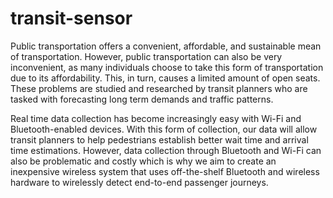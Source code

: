 # transit-sensor

Public transportation offers a convenient, affordable, and sustainable mean of transportation. However, public transportation can also be very inconvenient, as many individuals choose to take this form of transportation due to its affordability. This, in turn, causes a limited amount of open seats. These problems are studied and researched by transit planners who are tasked with forecasting long term demands and traffic patterns. 

Real time data collection has become increasingly easy with Wi-Fi and Bluetooth-enabled devices. With this form of collection, our data will allow transit planners to help pedestrians establish better wait time and arrival time estimations.
However, data collection through Bluetooth and Wi-Fi can also be problematic and costly which is why we aim to create an inexpensive wireless system that uses off-the-shelf Bluetooth and wireless hardware to wirelessly detect end-to-end passenger journeys.

